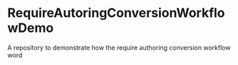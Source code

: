 # RequireAutoringConversionWorkflowDemo
 A repository to demonstrate how the require authoring conversion workflow word
